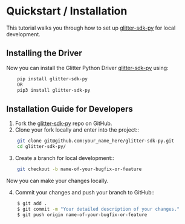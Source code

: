 # Quickstart / Installation

This tutorial walks you through how to set up [glitter-sdk-py](https://github.com/blockved/glitter-sdk-py) for local development.

## Installing the Driver

Now you can install the Glitter Python Driver [glitter-sdk-py](https://github.com/blockved/glitter-sdk-py) using:

``` sh
    pip install glitter-sdk-py
    OR
    pip3 install glitter-sdk-py
```


## Installation Guide for Developers

1. Fork the [glitter-sdk-py](https://github.com/blockved/glitter-sdk-py) repo on GitHub.
2. Clone your fork locally and enter into the project::
``` sh
    git clone git@github.com:your_name_here/glitter-sdk-py.git
    cd glitter-sdk-py/
```
3. Create a branch for local development::
``` sh
    git checkout -b name-of-your-bugfix-or-feature
```
   Now you can make your changes locally.

4. Commit your changes and push your branch to GitHub::
``` sh
    $ git add .
    $ git commit -m "Your detailed description of your changes."
    $ git push origin name-of-your-bugfix-or-feature
```